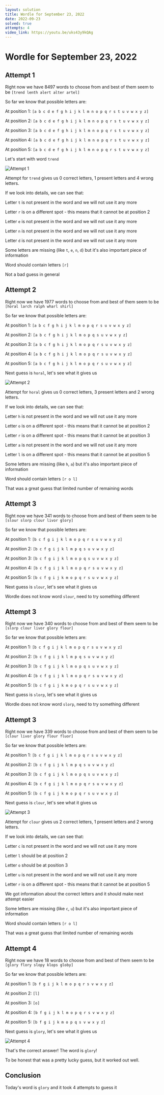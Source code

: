 ```yaml
---
layout: solution
title: Wordle for September 23, 2022
date: 2022-09-23
solved: true
attempts: 4
video_link: https://youtu.be/uks43y9kQAg
---
```


# Wordle for September 23, 2022

## Attempt 1

Right now we have 8497 words to choose from and best of them seem to be `[trend lenth alert alter artel]`

So far we know that possible letters are:

At position 1: `[a b c d e f g h i j k l m n o p q r s t u v w x y z]`

At position 2: `[a b c d e f g h i j k l m n o p q r s t u v w x y z]`

At position 3: `[a b c d e f g h i j k l m n o p q r s t u v w x y z]`

At position 4: `[a b c d e f g h i j k l m n o p q r s t u v w x y z]`

At position 5: `[a b c d e f g h i j k l m n o p q r s t u v w x y z]`

Let's start with word `trend`

![Attempt 1](2022-09-23/attempt-1.png)

Attempt for `trend` gives us 0 correct letters, 1 present letters and 4 wrong letters.

If we look into details, we can see that:

Letter `t` is not present in the word and we will not use it any more

Letter `r` is on a different spot - this means that it cannot be at position 2

Letter `e` is not present in the word and we will not use it any more

Letter `n` is not present in the word and we will not use it any more

Letter `d` is not present in the word and we will not use it any more

Some letters are missing (like `t`, `e`, `n`, `d`) but it's also important piece of information

Word should contain letters `[r]`

Not a bad guess in general



## Attempt 2

Right now we have 1977 words to choose from and best of them seem to be `[horal larch ralph wharl shirl]`

So far we know that possible letters are:

At position 1: `[a b c f g h i j k l m o p q r s u v w x y z]`

At position 2: `[a b c f g h i j k l m o p q s u v w x y z]`

At position 3: `[a b c f g h i j k l m o p q r s u v w x y z]`

At position 4: `[a b c f g h i j k l m o p q r s u v w x y z]`

At position 5: `[a b c f g h i j k l m o p q r s u v w x y z]`

Next guess is `horal`, let's see what it gives us

![Attempt 2](2022-09-23/attempt-2.png)

Attempt for `horal` gives us 0 correct letters, 3 present letters and 2 wrong letters.

If we look into details, we can see that:

Letter `h` is not present in the word and we will not use it any more

Letter `o` is on a different spot - this means that it cannot be at position 2

Letter `r` is on a different spot - this means that it cannot be at position 3

Letter `a` is not present in the word and we will not use it any more

Letter `l` is on a different spot - this means that it cannot be at position 5

Some letters are missing (like `h`, `a`) but it's also important piece of information

Word should contain letters `[r o l]`

That was a great guess that limited number of remaining words



## Attempt 3

Right now we have 341 words to choose from and best of them seem to be `[slour slorp clour livor glory]`

So far we know that possible letters are:

At position 1: `[b c f g i j k l m o p q r s u v w x y z]`

At position 2: `[b c f g i j k l m p q s u v w x y z]`

At position 3: `[b c f g i j k l m o p q s u v w x y z]`

At position 4: `[b c f g i j k l m o p q r s u v w x y z]`

At position 5: `[b c f g i j k m o p q r s u v w x y z]`

Next guess is `slour`, let's see what it gives us

Wordle does not know word `slour`, need to try something different

## Attempt 3

Right now we have 340 words to choose from and best of them seem to be `[slorp clour livor glory flour]`

So far we know that possible letters are:

At position 1: `[b c f g i j k l m o p q r s u v w x y z]`

At position 2: `[b c f g i j k l m p q s u v w x y z]`

At position 3: `[b c f g i j k l m o p q s u v w x y z]`

At position 4: `[b c f g i j k l m o p q r s u v w x y z]`

At position 5: `[b c f g i j k m o p q r s u v w x y z]`

Next guess is `slorp`, let's see what it gives us

Wordle does not know word `slorp`, need to try something different

## Attempt 3

Right now we have 339 words to choose from and best of them seem to be `[clour livor glory flour fluor]`

So far we know that possible letters are:

At position 1: `[b c f g i j k l m o p q r s u v w x y z]`

At position 2: `[b c f g i j k l m p q s u v w x y z]`

At position 3: `[b c f g i j k l m o p q s u v w x y z]`

At position 4: `[b c f g i j k l m o p q r s u v w x y z]`

At position 5: `[b c f g i j k m o p q r s u v w x y z]`

Next guess is `clour`, let's see what it gives us

![Attempt 3](2022-09-23/attempt-3.png)

Attempt for `clour` gives us 2 correct letters, 1 present letters and 2 wrong letters.

If we look into details, we can see that:

Letter `c` is not present in the word and we will not use it any more

Letter `l` should be at position 2

Letter `o` should be at position 3

Letter `u` is not present in the word and we will not use it any more

Letter `r` is on a different spot - this means that it cannot be at position 5

We got information about the correct letters and it should make next attempt easier

Some letters are missing (like `c`, `u`) but it's also important piece of information

Word should contain letters `[r o l]`

That was a great guess that limited number of remaining words



## Attempt 4

Right now we have 18 words to choose from and best of them seem to be `[glory flory slopy klops globy]`

So far we know that possible letters are:

At position 1: `[b f g i j k l m o p q r s v w x y z]`

At position 2: `[l]`

At position 3: `[o]`

At position 4: `[b f g i j k l m o p q r s v w x y z]`

At position 5: `[b f g i j k m o p q s v w x y z]`

Next guess is `glory`, let's see what it gives us

![Attempt 4](2022-09-23/attempt-4.png)

That's the correct answer! The word is `glory`!

To be honest that was a pretty lucky guess, but it worked out well.

## Conclusion

Today's word is `glory` and it took 4 attempts to guess it

